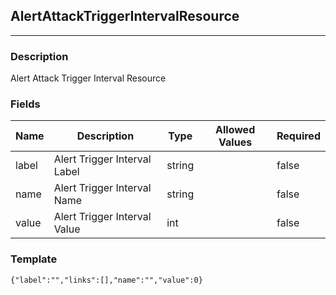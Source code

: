 ## AlertAttackTriggerIntervalResource
---
### Description
Alert Attack Trigger Interval Resource
### Fields
| Name | Description | Type | Allowed Values | Required |
| ---- | ----------- | ---- | -------------- | -------- |
| label | Alert Trigger Interval Label | string |  | false |
| name | Alert Trigger Interval Name | string |  | false |
| value | Alert Trigger Interval Value | int |  | false |
### Template
```
{"label":"","links":[],"name":"","value":0}
```
